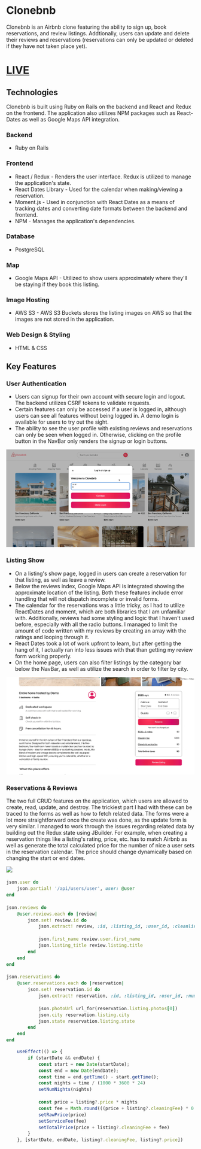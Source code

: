 # Clonebnb

Clonebnb is an Airbnb clone featuring the ability to sign up, book reservations, and review listings. Addtionally, users can update and delete their reviews and reservations (reservations can only be updated or deleted if they have not taken place yet).

# [LIVE](https://echang-clonebnb-1675d40c18ba.herokuapp.com/)

## Technologies

Clonebnb is built using Ruby on Rails on the backend and React and Redux on the frontend. The application also utilizes NPM packages such as React-Dates as well as Google Maps API integration.

### Backend
- Ruby on Rails

### Frontend
- React / Redux - Renders the user interface. Redux is utilized to manage the application's state.
- React Dates Library - Used for the calendar when making/viewing a reservation.
- Moment.js - Used in conjunction with React Dates as a means of tracking dates and converting date formats between the backend and frontend.
- NPM - Manages the application's dependencies.

### Database
- PostgreSQL

### Map
- Google Maps API - Utilized to show users approximately where they'll be staying if they book this listing.

### Image Hosting
- AWS S3 - AWS S3 Buckets stores the listing images on AWS so that the images are not stored in the application.

### Web Design & Styling
- HTML & CSS

## Key Features

### User Authentication
- Users can signup for their own account with secure login and logout. The backend utilizes CSRF tokens to validate requests.
- Certain features can only be accessed if a user is logged in, although users can see all features without being logged in. A demo login is available for users to try out the sight.
- The ability to see the user profile with existing reviews and reservations can only be seen when logged in. Otherwise, clicking on the profile button in the NavBar only renders the signup or login buttons.

![](./app/assets/login.gif)

### Listing Show
- On a listing's show page, logged in users can create a reservation for that listing, as well as leave a review.
- Below the reviews index, Google Maps API is integrated showing the approximate location of the listing. Both these features include error handling that will not dispatch incomplete or invalid forms. 
- The calendar for the reservations was a little tricky, as I had to utilize ReactDates and moment, which are both libraries that I am unfamiliar with. Additionally, reviews had some styling and logic that I haven't used before, especially with all the radio buttons. I managed to limit the amount of code written with my reviews by creating an array with the ratings and looping through it. 
- React Dates took a lot of work upfront to learn, but after getting the hang of it, I actually ran into less issues with that than getting my review form working properly.
- On the home page, users can also filter listings by the category bar below the NavBar, as well as utilize the search in order to filter by city.

![](./app/assets/reservation.gif)

### Reservations & Reviews
The two full CRUD features on the application, which users are allowed to create, read, update, and destroy. The trickiest part I had with these can be traced to the forms as well as how to fetch related data. The forms were a lot more straightforward once the create was done, as the update form is very similar. I managed to work through the issues regarding related data by building out the Redux state using JBuilder. For example, when creating a reservation things like a listing's rating, price, etc. has to match Airbnb as well as generate the total calculated price for the number of nice a user sets in the reservation calendar. The price should change dynamically based on changing the start or end dates. 

![](./app/assets/profile.gif)

```ruby
json.user do
    json.partial! '/api/users/user', user: @user
end

json.reviews do
    @user.reviews.each do |review|
        json.set! review.id do
            json.extract! review, :id, :listing_id, :user_id, :cleanliness, :communication, :check_in, :accuracy, :location, :value, :body

            json.first_name review.user.first_name
            json.listing_title review.listing.title
        end
    end
end

json.reservations do
    @user.reservations.each do |reservation|
        json.set! reservation.id do
            json.extract! reservation, :id, :listing_id, :user_id, :num_guests, :start_date, :end_date

            json.photoUrl url_for(reservation.listing.photos[0])
            json.city reservation.listing.city
            json.state reservation.listing.state
        end
    end
end
```

```javascript
    useEffect(() => {
        if (startDate && endDate) {
            const start = new Date(startDate);
            const end = new Date(endDate);
            const time = end.getTime() - start.getTime();
            const nights = time / (1000 * 3600 * 24)
            setNumNights(nights)
            
            const price = listing?.price * nights
            const fee = Math.round(((price + listing?.cleaningFee) * 0.08))
            setRawPrice(price)
            setServiceFee(fee)
            setTotalPrice(price + listing?.cleaningFee + fee)
        }
    }, [startDate, endDate, listing?.cleaningFee, listing?.price])
```
